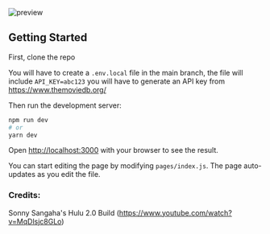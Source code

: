 ![preview](https://github.com/SecondBeta/Hulu-Clone/blob/main/assets/images/Hulu%20Clone.gif)

## Getting Started

First, clone the repo

You will have to create a `.env.local` file in the main branch, the file will include `API_KEY=abc123` you will have to generate an API key from https://www.themoviedb.org/

Then run the development server:

```bash
npm run dev
# or
yarn dev
```

Open [http://localhost:3000](http://localhost:3000) with your browser to see the result.

You can start editing the page by modifying `pages/index.js`. The page auto-updates as you edit the file.


### Credits:
Sonny Sangaha's Hulu 2.0 Build (https://www.youtube.com/watch?v=MqDlsjc8GLo)
